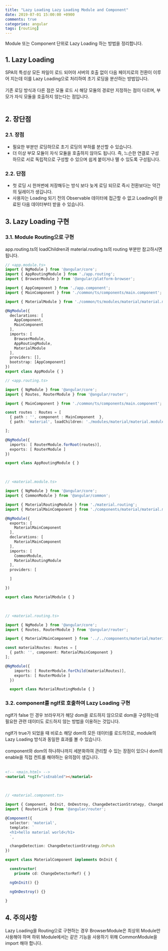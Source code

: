 ```yaml
---
title: "Lazy Loading Lazy Loading Module and Component"
date: 2019-07-01 15:00:00 +0900
comments: true
categories: angular
tags: [routing]
---
```


Module 또는 Component 단위로 Lazy Loading 하는 방법을 정리합니다. <br>

## 1. Lazy Loading

SPA의 특성상 모든 파일이 로드 되어야 서버의 호출 없이 다음 페이지로의 전환이 이루어 지는데 이를 Lazy Loading으로 처리하여 초기 로딩을 분산하는 방법입니다.<br><br>
기존 로딩 방식과 다른 점은 모듈 로드 시 해당 모듈의 경로만 지정하는 점이 다르며, 부모가 자식 모듈을 호출하지 않는다는 점입니다.<br>
<br>

## 2. 장단점

### 2.1. 장점

- 필요한 부분만 로딩하므로 초기 로딩의 부하를 분산할 수 있습니다.
- 더 이상 부모 모듈이 자식 모듈을 호출하지 않아도 됩니다. 즉, 느슨한 연결로 구성하므로 서로 독립적으로 구성할 수 있으며 쉽게 붙이거나 뗄 수 있도록 구성됩니다.


### 2.2. 단점

- 첫 로딩 시 한꺼번에 저장해두는 방식 보다 늦게 로딩 되므로 즉시 전환보다는 약간의 딜레이가 생깁니다. 
- 사용자는 Loading 되기 전의 Observable 데이터에 접근할 수 없고 Loading이 완료된 다음 데이터부터 받을 수 있습니다.

## 3. Lazy Loading 구현

### 3.1. Module Routing으로 구현

app.routing.ts의 loadChildren과 material.routing.ts의 routing 부분만 참고하시면 됩니다.<br>

```ts
// <app.module.ts>
import { NgModule } from '@angular/core';
import { AppRoutingModule } from './app.routing';
import { BrowserModule } from '@angular/platform-browser';

import { AppComponent } from './app.component';
import { MainComponent } from './common/ts/components/main.component';

import { MaterialModule } from './common/ts/modules/material/material.module';

@NgModule({
  declarations: [
    AppComponent,
    MainComponent
  ],
  imports: [
    BrowserModule,
    AppRoutingModule,
    MaterialModule
  ],
  providers: [],
  bootstrap: [AppComponent]
})
export class AppModule { }
```

```ts
// <app.routing.ts>

import { NgModule } from '@angular/core';
import { Routes, RouterModule } from '@angular/router';

import { MainComponent } from './common/ts/components/main.component';

const routes : Routes = [
  { path : '', component : MainComponent  },
  { path: 'material', loadChildren: './modules/material/material.module#MaterialModule' } // 모듈을 lazy Loading 한다.

];

@NgModule({
  imports: [ RouterModule.forRoot(routes)],
  exports: [ RouterModule ]
})

export class AppRoutingModule { }
```
<br>

```ts
// <material.module.ts>

import { NgModule } from '@angular/core';
import { CommonModule } from '@angular/common';

import { MaterialRoutingModule } from './material.routing';
import { MaterialMainComponent } from './components/material/material.main.component';

@NgModule({
  exports: [
    MaterialMainComponent
  ],
  declarations: [    
    MaterialMainComponent
  ],
  imports: [
    CommonModule,
    MaterialRoutingModule
  ],
  providers: [

  ]

})

export class MaterialModule { }
```
<br>

```ts
// <material.routing.ts>

import { NgModule } from '@angular/core';
import { Routes, RouterModule } from '@angular/router';

import { MaterialMainComponent } from '../../components/material/material.main.component';

const materialRoutes: Routes = [
  { path: '', component: MaterialMainComponent }
];

@NgModule({
    imports: [ RouterModule.forChild(materialRoutes)],
    exports: [ RouterModule ]
  })

  export class MaterialRoutingModule { }
```

### 3.2. component를 ngIf로 호출하여 Lazy Loading 구현

ngIf가 false 인 경우 브라우저가 해당 dom을 로드하지 않으므로 dom을 구성하는데 필요한 관련 데이터도 로드하지 않는 방법을 이용하는 것입니다.<br><br>
ngIf가 true가 되었을 때 비로소 해당 dom의 모든 데이터를 로드하므로, module의 Lazy Loading 방식과 동일한 효과를 볼 수 있습니다.<br><br>
component와 dom의 하나하나까지 세분화하여 관리할 수 있는 장점이 있으나 dom의 enable을 직접 컨트롤 해야하는 유의점이 생깁니다.<br><br>

```html 
<!-- <main.html> -->
<material *ngIf="isEnabled"></material>
```
<br>

```ts
// <material.component.ts>

import { Component, OnInit, OnDestroy, ChangeDetectionStrategy, ChangeDetectorRef } from '@angular/core';
import { RouterLink } from '@angular/router';

@Component({
  selector: 'material',
  template: `
  <h1>hello material world</h1>
  `,

  changeDetection: ChangeDetectionStrategy.OnPush
})

export class MaterialComponent implements OnInit {

  constructor(
    private cd: ChangeDetectorRef) { }

  ngOnInit() {}

  ngOnDestroy() {}

}
```

## 4. 주의사항

Lazy Loading을 Routing으로 구현하는 경우 BrowserModule은 최상위 Module만 사용해야 하며 하위 Module에서는 같은 기능을 사용하기 위해 CommonModule을 import 해야 합니다.<br>